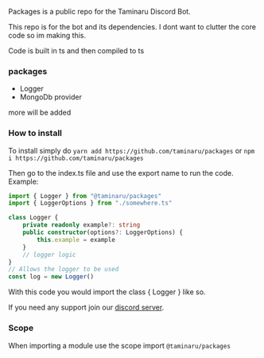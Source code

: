 Packages is a public repo for the Taminaru Discord Bot.

This repo is for the bot and its dependencies. I dont want to clutter the core code so im making this.

Code is built in ts and then compiled to ts

### packages

- Logger
- MongoDb provider

more will be added

### How to install

To install simply do `yarn add https://github.com/taminaru/packages` or `npm i https://github.com/taminaru/packages`

Then go to the index.ts file and use the export name to run the code. Example:

```ts
import { Logger } from "@taminaru/packages"
import { LoggerOptions } from "./somewhere.ts"

class Logger {
	private readonly example?: string
	public constructor(options?: LoggerOptions) {
		this.example = example
	}
	// logger logic
}
// Allows the logger to be used
const log = new Logger()
```
With this code you would import the class { Logger } like so.

If you need any support join our [discord server](https://discord.com/invite/N79DZsm3m2).

### Scope

When importing a module use the scope import `@taminaru/packages`
